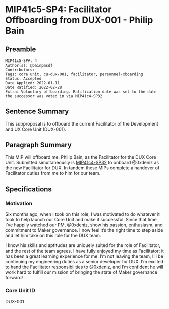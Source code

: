 # MIP41c5-SP4: Facilitator Offboarding from DUX-001 - Philip Bain

## Preamble

```
MIP41c5-SP#: 4
Author(s): @bainpmsdf
Contributors:
Tags: core unit, cu-dux-001, facilitator, personnel-xboarding
Status: Accepted
Date Applied: 2022-01-11
Date Ratified: 2022-02-28
Extra: Voluntary offboarding. Ratification date was set to the date the successor was voted in via MIP41c4-SP32
```

## Sentence Summary

This subproposal is to offboard the current Facilitator of the Development and UX Core Unit (DUX-001).

## Paragraph Summary
This MIP will offboard me, Philip Bain, as the Facilitator for the DUX Core Unit. Submitted simultaneously is [MIP41c4-SP32](https://forum.makerdao.com/t/mip41c4-sp32-facilitator-onboarding-for-dux-001-0xdeniz/12559) to onboard @0xdeniz  as the new Facilitator for DUX. In tandem these MIPs complete a handover of Facilitator duties from me to him for our team.

## Specifications

### Motivation

Six months ago, when I took on this role, I was motivated to do whatever it took to help launch our Core Unit and make it successful. Since that time I’ve happily watched our PM, @0xdeniz,  show his passion, enthusiasm, and commitment to Maker governance. I now feel it’s the right time to step aside and let him take on this role for the DUX team.

I know his skills and aptitudes are uniquely suited for the role of Facilitator, and the rest of the team agrees. I have fully enjoyed my time as Facilitator; it has been a great learning experience for me. I’m not leaving the team, I’ll be continuing my engineering duties as a senior developer for DUX. I’m excited to hand the Facilitator responsibilities to @0xdeniz, and I’m confident he will work hard to fulfill our mission of bringing the state of Maker governance forward!

### Core Unit ID

DUX-001
